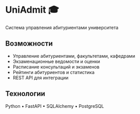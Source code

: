 # UniAdmit 🎓

Система управления абитуриентами университета

## Возможности

- Управление абитуриентами, факультетами, кафедрами
- Экзаменационные ведомости и оценки  
- Расписание консультаций и экзаменов
- Рейтинги абитуриентов и статистика
- REST API для интеграции

## Технологии

Python • FastAPI • SQLAlchemy • PostgreSQL
